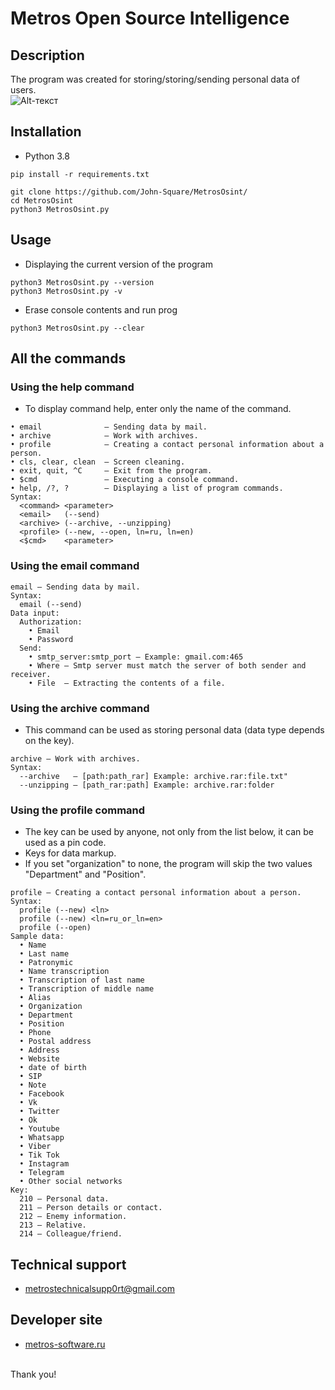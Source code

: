 # Metros Open Source Intelligence
## Description
The program was created for storing/storing/sending personal data of users.
<br>
![Alt-текст](https://cdn-icons-png.flaticon.com/128/286/286436.png "Metros Osint")
## Installation
- Python 3.8
```
pip install -r requirements.txt
```
```
git clone https://github.com/John-Square/MetrosOsint/
cd MetrosOsint
python3 MetrosOsint.py
```
## Usage
- Displaying the current version of the program
```
python3 MetrosOsint.py --version
python3 MetrosOsint.py -v
```
- Erase console contents and run prog
```
python3 MetrosOsint.py --clear
```
## All the commands
### Using the help command
- To display command help, enter only the name of the command.
```
• email              — Sending data by mail.
• archive            — Work with archives.
• profile            — Creating a contact personal information about a person.
• cls, clear, clean  — Screen cleaning.
• exit, quit, ^C     — Exit from the program.
• $cmd               — Executing a console command.
• help, /?, ?        — Displaying a list of program commands.
Syntax:
  <command> <parameter>
  <email>   (--send)
  <archive> (--archive, --unzipping)
  <profile> (--new, --open, ln=ru, ln=en)
  <$cmd>    <parameter>
```

### Using the email command
```
email — Sending data by mail.
Syntax:
  email (--send)
Data input:
  Authorization:
    • Email     
    • Password  
  Send:
    • smtp_server:smtp_port — Example: gmail.com:465
    • Where — Smtp server must match the server of both sender and receiver.
    • File  — Extracting the contents of a file.
```
### Using the archive command
- This command can be used as storing personal data (data type depends on the key).
```
archive — Work with archives.
Syntax:
  --archive   — [path:path_rar] Example: archive.rar:file.txt"
  --unzipping — [path_rar:path] Example: archive.rar:folder
```
### Using the profile command
- The key can be used by anyone, not only from the list below, it can be used as a pin code.
- Keys for data markup.
- If you set "organization" to none, the program will skip the two values "Department" and "Position".
```
profile — Creating a contact personal information about a person.
Syntax:
  profile (--new) <ln>
  profile (--new) <ln=ru_or_ln=en>
  profile (--open)
Sample data:
  • Name
  • Last name
  • Patronymic
  • Name transcription
  • Transcription of last name
  • Transcription of middle name
  • Alias
  • Organization
  • Department
  • Position
  • Phone
  • Postal address
  • Address
  • Website
  • date of birth
  • SIP
  • Note
  • Facebook
  • Vk
  • Twitter
  • Ok
  • Youtube
  • Whatsapp
  • Viber
  • Tik Tok
  • Instagram
  • Telegram
  • Other social networks
Key:
  210 — Personal data.
  211 — Person details or contact.
  212 — Enemy information.
  213 — Relative.
  214 — Colleague/friend.
```
## Technical support
- metrostechnicalsupp0rt@gmail.com
## Developer site
- [metros-software.ru](http://metros-software.ru)
<br>
Thank you!
